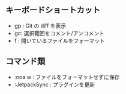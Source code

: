 ## キーボードショートカット

-   gp : Git の diff を表示
-   gc: 選択範囲をコメント/アンコメント
-   <Space>f : 開いているファイルをフォーマット

## コマンド類

-   :noa w : ファイルをフォーマットせずに保存
-   :JetpackSync : プラグインを更新
